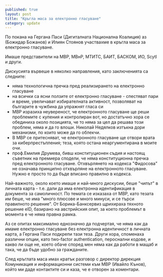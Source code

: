 ```yaml
---
published: true
layout: post
title: "Кръгла маса за електронно гласуване"
category: update
---
```


По покана на Гергана Паси (Дигиталната Национална Коалиция) аз (Божидар Божанов) и Илиян Стоянов участвахме в кръгла маса за електронно гласуване. 

Имаше представители на МВР, МВнР, МТИТС, БАИТ, БАСКОМ, ИО, Scytl и други.

Дискусията вървеше в няколко направления, като заключенията са следните:

- няма технологична пречка пред реализирането на електронно гласуване
- на всички са ясни ползите от електронно гласуване - спестяват пари и време, увеличават избирателната активност, позволяват на българите в чужбина да упражнят гласа си
- МВР изразиха неувереност, че електронното гласуване ще реши проблемите с купения и контролиран вот, но достатъчно хора се обединиха около позицията, че то няма за цел да решава този проблем, няма и да го влоши. Николай Недялков изтъкна дори механизми, по които може да го облекчи.
- В МВР се притесняват, че електронното гласуване ще отвори врата за киберпрестъпления; теза, която остана неаргументирана в моите очи.
- проф.Емилия Друмева, бивш конституционен съдия и настоящ съветник на премиера сподели, че няма конституционна пречка пред електронното гласуване. Отхвърлянето на кодекса "Фидосова" не означава принципно отхвърляне на електронното гласуване. Нужно е просто то да бъде вписано правилно в кодекса.

Най-важното, около което имаше и най-много дискусии, беше "чипът" в личната карта - т.е. дали да има електронна идентификация в документа за самоличност. По темата се изказаха от МВР, като тезата им беше, че има "много плюсове и много минуси, и се търси правилното решение". От Борика-Банксервиз щрихираха тяхното решение eID, базирано на австрийския опит, за което проблемът в момента е че няма правна рамка.

Аз се опитах максимално еднозначно да подчертая, че няма как да имаме електронно гласуване без електронна идентичност в личната карта, а Гергана Паси подкрепи тази теза. Други хора, споменаха различни опции, като two-factor authentication, пероснални кодове, и какво ли още не, което обаче според мен няма как да работи в мащаб и така, че да бъде удобно за гражданите.

След кръглата маса имах кратък разговор с директор дирекция Комуникация и информационни системи към МВР (Ивайло Кънов), който ми даде контактите си и каза, че е отворен за коментари.